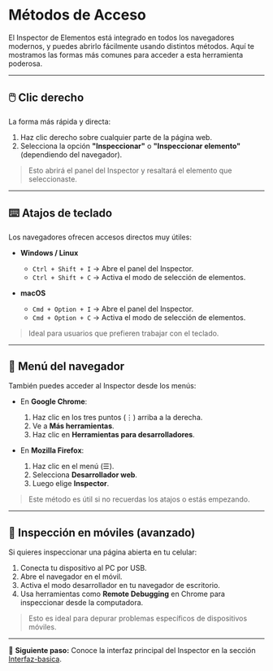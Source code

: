 # Métodos de Acceso

El Inspector de Elementos está integrado en todos los navegadores modernos, y puedes abrirlo fácilmente usando distintos métodos. Aquí te mostramos las formas más comunes para acceder a esta herramienta poderosa.

---

## 🖱️ Clic derecho

La forma más rápida y directa:

1. Haz clic derecho sobre cualquier parte de la página web.
2. Selecciona la opción **"Inspeccionar"** o **"Inspeccionar elemento"** (dependiendo del navegador).

> Esto abrirá el panel del Inspector y resaltará el elemento que seleccionaste.

---

## ⌨️ Atajos de teclado

Los navegadores ofrecen accesos directos muy útiles:

- **Windows / Linux**
  - `Ctrl + Shift + I` → Abre el panel del Inspector.
  - `Ctrl + Shift + C` → Activa el modo de selección de elementos.

- **macOS**
  - `Cmd + Option + I` → Abre el panel del Inspector.
  - `Cmd + Option + C` → Activa el modo de selección de elementos.

> Ideal para usuarios que prefieren trabajar con el teclado.

---

## 🧭 Menú del navegador

También puedes acceder al Inspector desde los menús:

- En **Google Chrome**:
  1. Haz clic en los tres puntos (⋮) arriba a la derecha.
  2. Ve a **Más herramientas**.
  3. Haz clic en **Herramientas para desarrolladores**.

- En **Mozilla Firefox**:
  1. Haz clic en el menú (☰).
  2. Selecciona **Desarrollador web**.
  3. Luego elige **Inspector**.

> Este método es útil si no recuerdas los atajos o estás empezando.

---

## 📱 Inspección en móviles (avanzado)

Si quieres inspeccionar una página abierta en tu celular:

1. Conecta tu dispositivo al PC por USB.
2. Abre el navegador en el móvil.
3. Activa el modo desarrollador en tu navegador de escritorio.
4. Usa herramientas como **Remote Debugging** en Chrome para inspeccionar desde la computadora.

> Esto es ideal para depurar problemas específicos de dispositivos móviles.

---

🎯 **Siguiente paso:** Conoce la interfaz principal del Inspector en la sección [Interfaz-basica](../../interfaz-basica/Secciones-principales.md).
